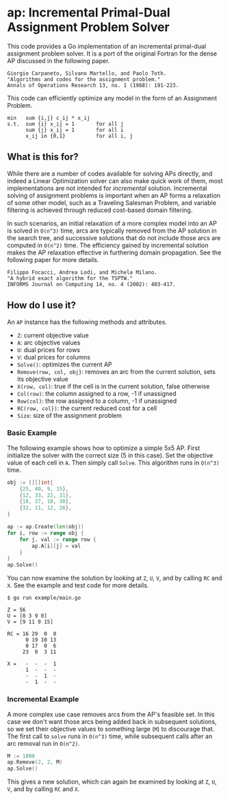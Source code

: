 # ap: Incremental Primal-Dual Assignment Problem Solver

This code provides a Go implementation of an incremental primal-dual assignment problem solver. It is a port of the original Fortran for the dense AP discussed in the following paper.

```
Giorgio Carpaneto, Silvano Martello, and Paolo Toth.
"Algorithms and codes for the assignment problem."
Annals of Operations Research 13, no. 1 (1988): 191-223.
```

This code can efficiently optimize any model in the form of an Assignment Problem.

```
min   sum {i,j} c_ij * x_ij
s.t.  sum {i} x_ij = 1       for all j
      sum {j} x_ij = 1       for all i
      x_ij in {0,1}          for all i, j
```

## What is this for?

While there are a number of codes available for solving APs directly, and indeed a Linear Optimization solver can also make quick work of them, most implementations are not intended for _incremental_ solution. Incremental solving of assignment problems is important when an AP forms a relaxation of some other model, such as a Traveling Salesman Problem, and variable filtering is achieved through reduced cost-based domain filtering.

In such scenarios, an initial relaxation of a more complex model into an AP is solved in `O(n^3)` time, arcs are typically removed from the AP solution in the search tree, and successive solutions that do not include those arcs are computed in `O(n^2)` time. The efficiency gained by incremental solution makes the AP relaxation effective in furthering domain propagation. See the following paper for more details.

```
Filippo Focacci, Andrea Lodi, and Michela Milano.
"A hybrid exact algorithm for the TSPTW."
INFORMS Journal on Computing 14, no. 4 (2002): 403-417.
```

## How do I use it?

An `AP` instance has the following methods and attributes.

* `Z`: current objective value
* `A`: arc objective values
* `U`: dual prices for rows
* `V`: dual prices for columns
* `Solve()`: optimizes the current AP
* `Remove(row, col, obj}`: removes an arc from the current solution, sets its objective value
* `X(row, col)`: true if the cell is in the current solution, false otherwise
* `Col(row)`: the column assigned to a row, -1 if unassigned
* `Row(col)`: the row assigned to a column, -1 if unassigned
* `RC(row, col})`: the current reduced cost for a cell
* `Size`: size of the assignment problem

### Basic Example

The following example shows how to optimize a simple 5x5 AP. First initialize the solver with the correct size (5 in this case). Set the objective value of each cell in `A`. Then simply call `Solve`. This algorithm runs in `O(n^3)` time.

```go
obj := [][]int{
    {25, 40, 9, 15},
    {12, 33, 22, 31},
    {18, 37, 18, 30},
    {32, 11, 12, 26},
}

ap := ap.Create(len(obj))
for i, row := range obj {
    for j, val := range row {
        ap.A[i][j] = val
    }
}
ap.Solve()
```

You can now examine the solution by looking at `Z`, `U`, `V`, and by calling `RC` and `X`. See the example and test code for more details.

```
$ go run example/main.go
```
```
Z =	56
U =	[0 3 9 0]
V =	[9 11 9 15]

RC = 16 29  0  0
      0 19 10 13
      0 17  0  6
     23  0  3 11

X =   -  -  -  1
      1  -  -  -
      -  -  1  -
      -  1  -  -
```
### Incremental Example

A more complex use case removes arcs from the AP's feasible set. In this case we don't want those arcs being added back in subsequent solutions, so we set their objective values to something large (`M`) to discourage that. The first call to `solve` runs in `O(n^3)` time, while subsequent calls after an arc removal run in `O(n^2)`.

```go
M := 1000
ap.Remove(2, 2, M)
ap.Solve()
```

This gives a new solution, which can again be examined by looking at `Z`, `U`, `V`, and by calling `RC` and `X`.

